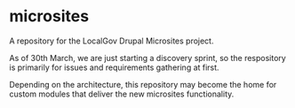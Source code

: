 # microsites
A repository for the LocalGov Drupal Microsites project. 

As of 30th March, we are just starting a discovery sprint, so the respository is primarily for issues and requirements gathering at first.

Depending on the architecture, this repository may become the home for custom modules that deliver the new microsites functionality. 
